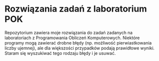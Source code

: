 #  Rozwiązania zadań z laboratorium POK
Repozytorium zawiera moje rozwiązania do zadań zadanych na laboratoriach z Programowania Obliczeń Komputerowych.
Niektóre programy mogą zawierać drobne błędy (np. możliwość pierwiastkowania liczby ujemnej), ale dla większości przypadków podają prawidłowe wyniki. Staram się wyszukiwać tego rodzaju błędy i je usuwać.
